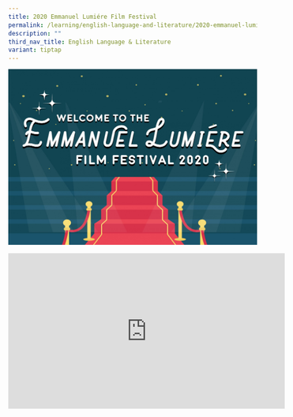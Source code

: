 ```yaml
---
title: 2020 Emmanuel Lumiére Film Festival
permalink: /learning/english-language-and-literature/2020-emmanuel-lumiere-film-festival/
description: ""
third_nav_title: English Language & Literature
variant: tiptap
---
```

![](/images/ELFF%20Welcome%20copy%201.jpeg)

<div align="center"><iframe width="560" height="315" src="https://www.youtube.com/embed/QIdebHNRUew" title="YouTube video player" frameborder="0" allow="accelerometer; autoplay; clipboard-write; encrypted-media; gyroscope; picture-in-picture; web-share" allowfullscreen=""></iframe></div>